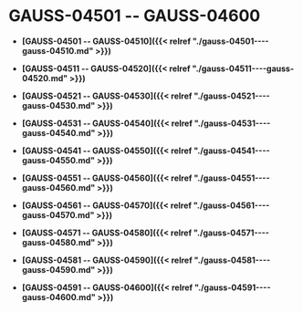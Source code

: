 # GAUSS-04501 -- GAUSS-04600

-   **[GAUSS-04501 -- GAUSS-04510]({{< relref "./gauss-04501----gauss-04510.md" >}})**  

-   **[GAUSS-04511 -- GAUSS-04520]({{< relref "./gauss-04511----gauss-04520.md" >}})**  

-   **[GAUSS-04521 -- GAUSS-04530]({{< relref "./gauss-04521----gauss-04530.md" >}})**  

-   **[GAUSS-04531 -- GAUSS-04540]({{< relref "./gauss-04531----gauss-04540.md" >}})**  

-   **[GAUSS-04541 -- GAUSS-04550]({{< relref "./gauss-04541----gauss-04550.md" >}})**  

-   **[GAUSS-04551 -- GAUSS-04560]({{< relref "./gauss-04551----gauss-04560.md" >}})**  

-   **[GAUSS-04561 -- GAUSS-04570]({{< relref "./gauss-04561----gauss-04570.md" >}})**  

-   **[GAUSS-04571 -- GAUSS-04580]({{< relref "./gauss-04571----gauss-04580.md" >}})**  

-   **[GAUSS-04581 -- GAUSS-04590]({{< relref "./gauss-04581----gauss-04590.md" >}})**  

-   **[GAUSS-04591 -- GAUSS-04600]({{< relref "./gauss-04591----gauss-04600.md" >}})**  


